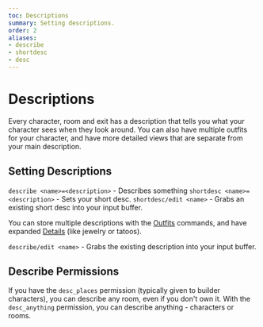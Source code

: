 ```yaml
---
toc: Descriptions
summary: Setting descriptions.
order: 2
aliases:
- describe
- shortdesc
- desc
---
```

# Descriptions

Every character, room and exit has a description that tells you what your character sees when they look around.  You can also have multiple outfits for your character, and have more detailed views that are separate from your main description.

## Setting Descriptions

`describe <name>=<description>` - Describes something
`shortdesc <name>=<description>` - Sets your short desc.
`shortdesc/edit <name>` - Grabs an existing short desc into your input buffer.

You can store multiple descriptions with the [Outfits](/help/outfits) commands, and have expanded [Details](/help/details) (like jewelry or tatoos).

`describe/edit <name>` - Grabs the existing description into your input buffer.

## Describe Permissions

If you have the `desc_places` permission (typically given to builder characters), you can describe any room, even if you don't own it.   With the `desc_anything` permission, you can describe anything - characters or rooms.
